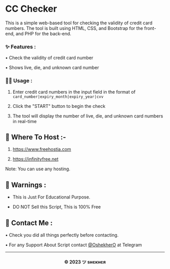 # CC Checker

This is a simple web-based tool for checking the validity of credit card numbers. The tool is built using HTML, CSS, and Bootstrap for the front-end, and PHP for the back-end.

### ✨ Features :

• Check the validity of credit card number

• Shows live, die, and unknown card number

### 😶‍🌫️ Usage :

1. Enter credit card numbers in the input field in the format of `card_number|expiry_month|expiry_year|cvv`

2. Click the "START" button to begin the check

3. The tool will display the number of live, die, and unknown card numbers in real-time

## 💽 Where To Host :-

1. https://www.freehostia.com

2. https://infinityfree.net

Note: You can use any hosting.

## 🚸 Warnings :

- This is Just For Educational Purpose.

- DO NOT Sell this Script, This is 100% Free

## 🤗 Contact Me :

• Check you did all things perfectly before contacting.

• For any Support About Script contact [@OshekherO](https://t.me/OshekherO) at Telegram

---

<h4 align='center'>© 2023 ツ ѕнєкнєя</h4>

<!-- DO NOT REMOVE THIS CREDIT 🤬 🤬 -->
